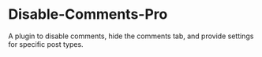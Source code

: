# Disable-Comments-Pro
A plugin to disable comments, hide the comments tab, and provide settings for specific post types.
